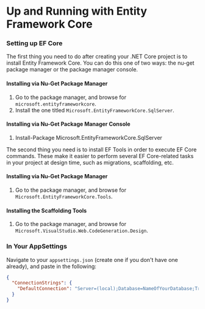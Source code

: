 # Up and Running with Entity Framework Core

### Setting up EF Core
The first thing you need to do after creating your .NET Core project is to install Entity Framework Core. You can do this one of two ways: the nu-get package manager or the package manager console.

#### Installing via Nu-Get Package Manager
1. Go to the package manager, and browse for `microsoft.entityframeworkcore`.
2. Install the one titled `Microsoft.EntityFrameworkCore.SqlServer`.

#### Installing via Nu-Get Package Manager Console
1. Install-Package Microsoft.EntityFrameworkCore.SqlServer

The second thing you need is to install EF Tools in order to execute EF Core commands. These make it easier to perform several EF Core-related tasks in your project at design time, such as migrations, scaffolding, etc.

#### Installing via Nu-Get Package Manager
1. Go to the package manager, and browse for `Microsoft.EntityFrameworkCore.Tools`.

#### Installing the Scaffolding Tools
1. Go to the package manager, and browse for `Microsoft.VisualStudio.Web.CodeGeneration.Design`.

### In Your AppSettings
Navigate to your `appsettings.json` (create one if you don't have one already), and paste in the following:
```JSON
{
  "ConnectionStrings": {
    "DefaultConnection": "Server=(local);Database=NameOfYourDatabase;Trusted_Connection=True;"
  }
}
```
